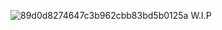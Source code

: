 ![89d0d8274647c3b962cbb83bd5b0125a](https://github.com/user-attachments/assets/900d05b3-18d5-44e0-95df-35c2c13b34cb)
W.I.P
